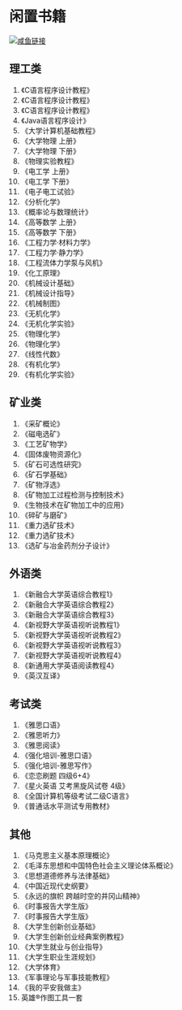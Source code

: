 # 闲置书籍

[![咸鱼链接](https://s2.ax1x.com/2019/09/04/nZJVyT.png)](http://t.cn/EZZuaPs)

## 理工类

1. 《C语言程序设计教程》
2. 《C语言程序设计教程》
3. 《C语言程序设计教程》
4. 《Java语言程序设计》
5. 《大学计算机基础教程》
6. 《大学物理 上册》
7. 《大学物理 下册》
8. 《物理实验教程》
9. 《电工学 上册》
10. 《电工学 下册》
11. 《电子电工试验》
12. 《分析化学》
13. 《概率论与数理统计》
14. 《高等数学 上册》
15. 《高等数学 下册》
16. 《工程力学·材料力学》
17. 《工程力学·静力学》
18. 《工程流体力学泵与风机》
19. 《化工原理》
20. 《机械设计基础》
21. 《机械设计指导》
22. 《机械制图》
23. 《无机化学》
24. 《无机化学实验》
25. 《物理化学》
26. 《物理化学》
27. 《线性代数》
28. 《有机化学》
29. 《有机化学实验》

## 矿业类

1. 《采矿概论》
2. 《磁电选矿》
3. 《工艺矿物学》
4. 《固体废物资源化》
5. 《矿石可选性研究》
6. 《矿石学基础》
7. 《矿物浮选》
8. 《矿物加工过程检测与控制技术》
9. 《生物技术在矿物加工中的应用》
10. 《碎矿与磨矿》
11. 《重力选矿技术》
12. 《重力选矿技术》
13. 《选矿与冶金药剂分子设计》

## 外语类

1. 《新融合大学英语综合教程1》
2. 《新融合大学英语综合教程2》
3. 《新融合大学英语综合教程3》
4. 《新视野大学英语视听说教程1》
5. 《新视野大学英语视听说教程2》
6. 《新视野大学英语视听说教程3》
7. 《新视野大学英语视听说教程4》
8. 《新通用大学英语阅读教程4》
9. 《英汉互译》

## 考试类

1. 《雅思口语》
2. 《雅思听力》
3. 《雅思阅读》
4. 《强化培训-雅思口语》
5. 《强化培训-雅思写作》
6. 《恋恋刷题 四级6+4》
7. 《星火英语 艾考黑旋风试卷 4级》
8. 《全国计算机等级考试二级C语言》
9. 《普通话水平测试专用教材》

## 其他

1. 《马克思主义基本原理概论》
2. 《毛泽东思想和中国特色社会主义理论体系概论》
3. 《思想道德修养与法律基础》
4. 《中国近现代史纲要》
5. 《永远的旗帜 跨越时空的井冈山精神》
6. 《时事报告大学生版》
7. 《时事报告大学生版》
8. 《大学生创新创业基础》
9. 《大学生创新创业经典案例教程》
10. 《大学生就业与创业指导》
11. 《大学生职业生涯规划》
12. 《大学体育》
13. 《军事理论与军事技能教程》
14. 《我的平安我做主》
15. 英雄®作图工具一套
